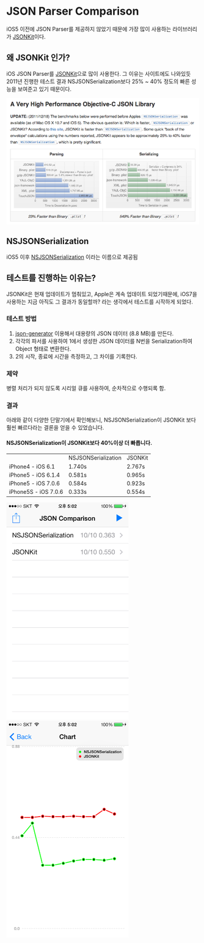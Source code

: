 # JSON Parser Comparison

iOS5 이전에 JSON Parser를 제공하지 않았기 때문에 가장 많이 사용하는 라이브러리가 [JSONKit](https://github.com/johnezang/JSONKit)이다.


## 왜 JSONKit 인가?

iOS JSON Parser를 [JSONKit](https://github.com/johnezang/JSONKit)으로 많이 사용한다. 그 이유는 사이트에도 나와있듯 2011년 진행한 테스트 결과 NSJSONSerialization보다 25% ~ 40% 정도의 빠른 성능을 보여준고 있기 때문이다.

![JSONKit-2011](./@img/JSONKit.png)


## NSJSONSerialization

iOS5 이후 [NSJSONSerialization](https://developer.apple.com/library/ios/documentation/foundation/reference/nsjsonserialization_class/Reference/Reference.html) 이라는 이름으로 제공됨



## 테스트를 진행하는 이유는?

JSONKit은 현재 업데이트가 멈춰있고, Apple은 계속 업데이트 되었기때문에, 
iOS7을 사용하는 지금 아직도 그 결과가 동일할까? 라는 생각에서 테스트를 시작하게 되었다.


### 테스트 방법

1. [json-generator](http://www.json-generator.com/) 이용해서 대용량의 JSON 데이터 (8.8 MB)를 만든다. 
2. 각각의 파서를 사용하여 1에서 생성한 JSON 데이터를 N번을 Serialization하여 Object 형태로 변환한다.
3. 2의 시작, 종료에 시간을 측정하고, 그 차이를 기록한다.


### 제약

병렬 처리가 되지 않도록 시리얼 큐를 사용하여, 순차적으로 수행되록 함.


### 결과

아래와 같이 다양한 단말기에서 확인해보니, NSJSONSerialization이 JSONKit 보다 훨씬 빠르다라는 결론을 얻을 수 있었습니다.

#### NSJSONSerialization이 JSONKit보다 40%이상 더 빠릅니다.


<table>
	<tr>
		<td></td>
		<td>NSJSONSerialization</td>
		<td>JSONKit</td>
	</tr>
	<tr>
		<td>iPhone4 - iOS 6.1</td>
		<td>1.740s</td>
		<td>2.767s</td>
	</tr>
	<tr>
		<td>iPhone5 - iOS 6.1.4</td>
		<td>0.581s</td>
		<td>0.965s</td>
	</tr>
	<tr>
		<td>iPhone5 - iOS 7.0.6</td>
		<td>0.584s</td>
		<td>0.923s</td>
	</tr>
	<tr>
		<td>iPhone5S - iOS 7.0.6</td>
		<td>0.333s</td>
		<td>0.554s</td>
	</tr>
</table>

<img src="./@img/IMG_0066.PNG" width="320" height="568">
<img src="./@img/IMG_0065.PNG" width="320" height="568">

